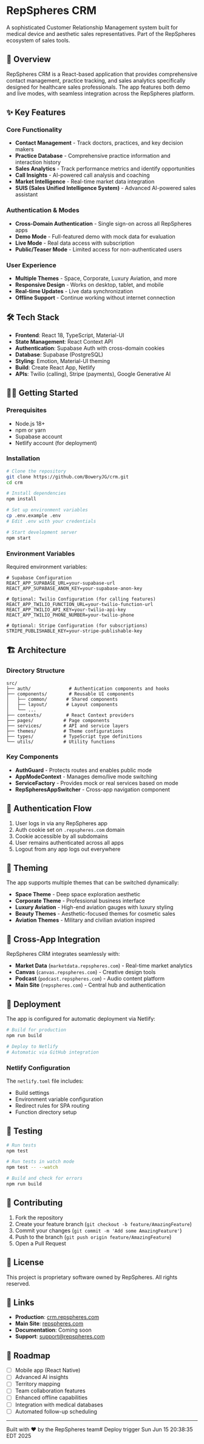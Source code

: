 # RepSpheres CRM

A sophisticated Customer Relationship Management system built for medical device and aesthetic sales representatives. Part of the RepSpheres ecosystem of sales tools.

## 🚀 Overview

RepSpheres CRM is a React-based application that provides comprehensive contact management, practice tracking, and sales analytics specifically designed for healthcare sales professionals. The app features both demo and live modes, with seamless integration across the RepSpheres platform.

## ✨ Key Features

### Core Functionality
- **Contact Management** - Track doctors, practices, and key decision makers
- **Practice Database** - Comprehensive practice information and interaction history
- **Sales Analytics** - Track performance metrics and identify opportunities
- **Call Insights** - AI-powered call analysis and coaching
- **Market Intelligence** - Real-time market data integration
- **SUIS (Sales Unified Intelligence System)** - Advanced AI-powered sales assistant

### Authentication & Modes
- **Cross-Domain Authentication** - Single sign-on across all RepSpheres apps
- **Demo Mode** - Full-featured demo with mock data for evaluation
- **Live Mode** - Real data access with subscription
- **Public/Teaser Mode** - Limited access for non-authenticated users

### User Experience
- **Multiple Themes** - Space, Corporate, Luxury Aviation, and more
- **Responsive Design** - Works on desktop, tablet, and mobile
- **Real-time Updates** - Live data synchronization
- **Offline Support** - Continue working without internet connection

## 🛠️ Tech Stack

- **Frontend**: React 18, TypeScript, Material-UI
- **State Management**: React Context API
- **Authentication**: Supabase Auth with cross-domain cookies
- **Database**: Supabase (PostgreSQL)
- **Styling**: Emotion, Material-UI theming
- **Build**: Create React App, Netlify
- **APIs**: Twilio (calling), Stripe (payments), Google Generative AI

## 🏃‍♂️ Getting Started

### Prerequisites
- Node.js 18+
- npm or yarn
- Supabase account
- Netlify account (for deployment)

### Installation

```bash
# Clone the repository
git clone https://github.com/BoweryJG/crm.git
cd crm

# Install dependencies
npm install

# Set up environment variables
cp .env.example .env
# Edit .env with your credentials

# Start development server
npm start
```

### Environment Variables

Required environment variables:

```env
# Supabase Configuration
REACT_APP_SUPABASE_URL=your-supabase-url
REACT_APP_SUPABASE_ANON_KEY=your-supabase-anon-key

# Optional: Twilio Configuration (for calling features)
REACT_APP_TWILIO_FUNCTION_URL=your-twilio-function-url
REACT_APP_TWILIO_API_KEY=your-twilio-api-key
REACT_APP_TWILIO_PHONE_NUMBER=your-twilio-phone

# Optional: Stripe Configuration (for subscriptions)
STRIPE_PUBLISHABLE_KEY=your-stripe-publishable-key
```

## 🏗️ Architecture

### Directory Structure

```
src/
├── auth/              # Authentication components and hooks
├── components/        # Reusable UI components
│   ├── common/       # Shared components
│   ├── layout/       # Layout components
│   └── ...
├── contexts/         # React Context providers
├── pages/           # Page components
├── services/        # API and service layers
├── themes/          # Theme configurations
├── types/           # TypeScript type definitions
└── utils/           # Utility functions
```

### Key Components

- **AuthGuard** - Protects routes and enables public mode
- **AppModeContext** - Manages demo/live mode switching
- **ServiceFactory** - Provides mock or real services based on mode
- **RepSpheresAppSwitcher** - Cross-app navigation component

## 🔐 Authentication Flow

1. User logs in via any RepSpheres app
2. Auth cookie set on `.repspheres.com` domain
3. Cookie accessible by all subdomains
4. User remains authenticated across all apps
5. Logout from any app logs out everywhere

## 🎨 Theming

The app supports multiple themes that can be switched dynamically:

- **Space Theme** - Deep space exploration aesthetic
- **Corporate Theme** - Professional business interface
- **Luxury Aviation** - High-end aviation gauges with luxury styling
- **Beauty Themes** - Aesthetic-focused themes for cosmetic sales
- **Aviation Themes** - Military and civilian aviation inspired

## 📱 Cross-App Integration

RepSpheres CRM integrates seamlessly with:

- **Market Data** (`marketdata.repspheres.com`) - Real-time market analytics
- **Canvas** (`canvas.repspheres.com`) - Creative design tools
- **Podcast** (`podcast.repspheres.com`) - Audio content platform
- **Main Site** (`repspheres.com`) - Central hub and authentication

## 🚀 Deployment

The app is configured for automatic deployment via Netlify:

```bash
# Build for production
npm run build

# Deploy to Netlify
# Automatic via GitHub integration
```

### Netlify Configuration

The `netlify.toml` file includes:
- Build settings
- Environment variable configuration
- Redirect rules for SPA routing
- Function directory setup

## 🧪 Testing

```bash
# Run tests
npm test

# Run tests in watch mode
npm test -- --watch

# Build and check for errors
npm run build
```

## 🤝 Contributing

1. Fork the repository
2. Create your feature branch (`git checkout -b feature/AmazingFeature`)
3. Commit your changes (`git commit -m 'Add some AmazingFeature'`)
4. Push to the branch (`git push origin feature/AmazingFeature`)
5. Open a Pull Request

## 📄 License

This project is proprietary software owned by RepSpheres. All rights reserved.

## 🔗 Links

- **Production**: [crm.repspheres.com](https://crm.repspheres.com)
- **Main Site**: [repspheres.com](https://repspheres.com)
- **Documentation**: Coming soon
- **Support**: support@repspheres.com

## 🎯 Roadmap

- [ ] Mobile app (React Native)
- [ ] Advanced AI insights
- [ ] Territory mapping
- [ ] Team collaboration features
- [ ] Enhanced offline capabilities
- [ ] Integration with medical databases
- [ ] Automated follow-up scheduling

---

Built with ❤️ by the RepSpheres team# Deploy trigger Sun Jun 15 20:38:35 EDT 2025

